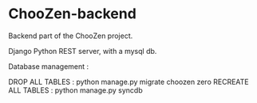 # ChooZen-backend

Backend part of the ChooZen project.

Django Python REST server, with a mysql db.

Database management :

DROP ALL TABLES : python manage.py migrate choozen zero
RECREATE ALL TABLES : python manage.py syncdb

